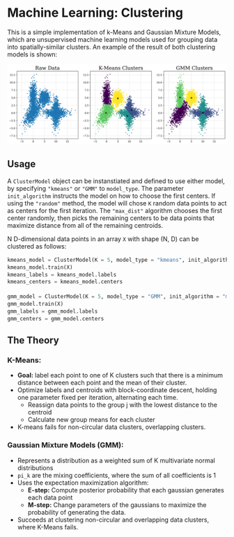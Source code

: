 # Machine Learning: Clustering
 
This is a simple implementation of k-Means and Gaussian Mixture Models, which are unsupervised machine learning models used for grouping data into spatially-similar clusters. An example of the result of both clustering models is shown:

![ClusterDemo](cluster_test.png)

## Usage

A `ClusterModel` object can be instanstiated and defined to use either model, by specifying `"kmeans"` or `"GMM"` to `model_type`. The parameter `init_algorithm` instructs the model on how to choose the first centers. If using the `"random"` method, the model will chose `K` random data points to act as centers for the first iteration. The `"max_dist"` algorithm chooses the first center randomly, then picks the remaining centers to be data points that maximize distance from all of the remaining centroids.

N D-dimensional data points in an array `X` with shape (N, D) can be clustered as follows:

```python
kmeans_model = ClusterModel(K = 5, model_type = "kmeans", init_algorithm = "random")
kmeans_model.train(X)
kmeans_labels = kmeans_model.labels
kmeans_centers = kmeans_model.centers

gmm_model = ClusterModel(K = 5, model_type = "GMM", init_algorithm = "max_dist")
gmm_model.train(X)
gmm_labels = gmm_model.labels
gmm_centers = gmm_model.centers
```

## The Theory
### K-Means:

- **Goal:** label each point to one of K clusters such that there is a minimum distance between each point and the mean of their cluster.
- Optimize labels and centroids with block-coordinate descent, holding one parameter fixed per iteration, alternating each time.
  - Reassign data points to the group j with the lowest distance to the centroid 
  - Calculate new group means for each cluster
- K-means fails for non-circular data clusters, overlapping clusters.

### Gaussian Mixture Models (GMM):

- Represents a distribution as a weighted sum of K multivariate normal distributions
- `pi_k` are the mixing coefficients, where the sum of all coefficients is 1
- Uses the expectation maximization algorithm:
  - **E-step:** Compute posterior probability that each gaussian generates each data point
  - **M-step:** Change parameters of the gaussians to maximize the probability of generating the data.
- Succeeds at clustering non-circular and overlapping data clusters, where K-Means fails.
